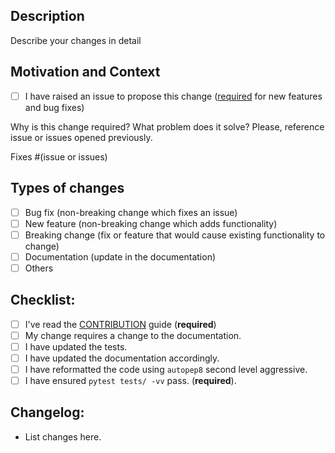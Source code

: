<!--- Provide a general summary of your changes in the Title above -->

## Description
Describe your changes in detail

## Motivation and Context

- [ ] I have raised an issue to propose this change ([required](https://github.com/jajimer/sinergym/blob/main/CONTRIBUTING.md) for new features and bug fixes)

Why is this change required? What problem does it solve? Please, reference issue or issues opened previously.
<!--- e.g You can use the syntax `fixes #100` if this solves the issue #100 -->
Fixes #(issue or issues)

## Types of changes
<!--- What types of changes does your code introduce? Put an `x` in all the boxes that apply: -->
- [ ] Bug fix (non-breaking change which fixes an issue)
- [ ] New feature (non-breaking change which adds functionality)
- [ ] Breaking change (fix or feature that would cause existing functionality to change)
- [ ] Documentation (update in the documentation)
- [ ] Others

## Checklist:
<!--- Go over all the following points, and put an `x` in all the boxes that apply. -->
<!--- If you're unsure about any of these, don't hesitate to ask. We're here to help! -->
- [ ] I've read the [CONTRIBUTION](https://github.com/jajimer/sinergym/blob/main/CONTRIBUTING.md) guide (**required**)
- [ ] My change requires a change to the documentation.
- [ ] I have updated the tests.
- [ ] I have updated the documentation accordingly.
- [ ] I have reformatted the code using `autopep8` second level aggressive.
- [ ] I have ensured `pytest tests/ -vv` pass. (**required**).

## Changelog:

- List changes here.

<!--- This Template is an edited version of the one from https://github.com/evilsocket/pwnagotchi/-->